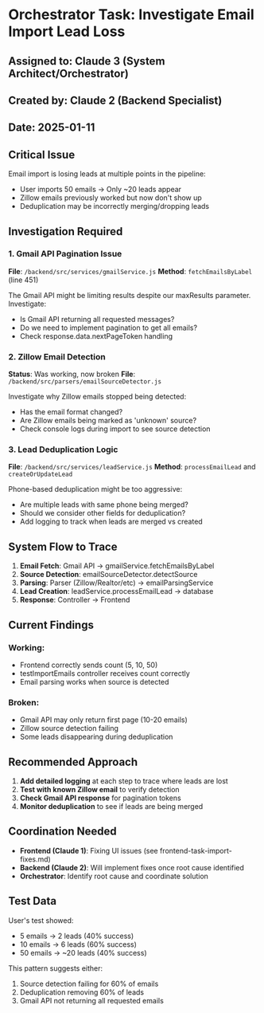 # Orchestrator Task: Investigate Email Import Lead Loss

## Assigned to: Claude 3 (System Architect/Orchestrator)
## Created by: Claude 2 (Backend Specialist)
## Date: 2025-01-11

## Critical Issue
Email import is losing leads at multiple points in the pipeline:
- User imports 50 emails → Only ~20 leads appear
- Zillow emails previously worked but now don't show up
- Deduplication may be incorrectly merging/dropping leads

## Investigation Required

### 1. Gmail API Pagination Issue
**File**: `/backend/src/services/gmailService.js`
**Method**: `fetchEmailsByLabel` (line 451)

The Gmail API might be limiting results despite our maxResults parameter. Investigate:
- Is Gmail API returning all requested messages?
- Do we need to implement pagination to get all emails?
- Check response.data.nextPageToken handling

### 2. Zillow Email Detection
**Status**: Was working, now broken
**File**: `/backend/src/parsers/emailSourceDetector.js`

Investigate why Zillow emails stopped being detected:
- Has the email format changed?
- Are Zillow emails being marked as 'unknown' source?
- Check console logs during import to see source detection

### 3. Lead Deduplication Logic
**File**: `/backend/src/services/leadService.js`
**Method**: `processEmailLead` and `createOrUpdateLead`

Phone-based deduplication might be too aggressive:
- Are multiple leads with same phone being merged?
- Should we consider other fields for deduplication?
- Add logging to track when leads are merged vs created

## System Flow to Trace

1. **Email Fetch**: Gmail API → gmailService.fetchEmailsByLabel
2. **Source Detection**: emailSourceDetector.detectSource
3. **Parsing**: Parser (Zillow/Realtor/etc) → emailParsingService
4. **Lead Creation**: leadService.processEmailLead → database
5. **Response**: Controller → Frontend

## Current Findings

### Working:
- Frontend correctly sends count (5, 10, 50)
- testImportEmails controller receives count correctly
- Email parsing works when source is detected

### Broken:
- Gmail API may only return first page (10-20 emails)
- Zillow source detection failing
- Some leads disappearing during deduplication

## Recommended Approach

1. **Add detailed logging** at each step to trace where leads are lost
2. **Test with known Zillow email** to verify detection
3. **Check Gmail API response** for pagination tokens
4. **Monitor deduplication** to see if leads are being merged

## Coordination Needed

- **Frontend (Claude 1)**: Fixing UI issues (see frontend-task-import-fixes.md)
- **Backend (Claude 2)**: Will implement fixes once root cause identified
- **Orchestrator**: Identify root cause and coordinate solution

## Test Data
User's test showed:
- 5 emails → 2 leads (40% success)
- 10 emails → 6 leads (60% success)
- 50 emails → ~20 leads (40% success)

This pattern suggests either:
1. Source detection failing for 60% of emails
2. Deduplication removing 60% of leads
3. Gmail API not returning all requested emails